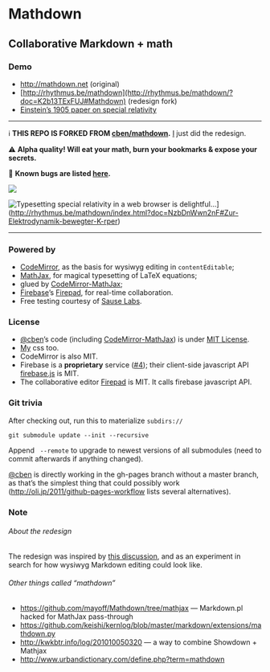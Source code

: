 # Mathdown

## Collaborative Markdown + math

### Demo

- <http://mathdown.net> (original)
- [http://rhythmus.be/mathdown](http://rhythmus.be/mathdown/?doc=K2b13TExFUJ#Mathdown) (redesign fork)
- [Einstein’s 1905 paper on special relativity](http://rhythmus.be/mathdown/?doc=NzbDnWwn2nF#Zur-Elektrodynamik-bewegter-K-rper)

---

ℹ **THIS REPO IS FORKED FROM [cben/mathdown](https://github.com/cben/mathdown).** [I](https://github.com/rhythmus) just did the redesign.

⚠ **Alpha quality! Will eat your math, burn your bookmarks & expose your secrets.**

:bug: **Known bugs are listed [here](http://rhythmus.be/mathdown/index.html?doc=DCJtdsxteYC#Mathdown-Bugs).**

![](http://rhythmus.be/mathdown/screengrab.gif)

![Typesetting special relativity in a web browser is delightful…](http://rhythmus.be/mathdown/delightful.png)](http://rhythmus.be/mathdown/index.html?doc=NzbDnWwn2nF#Zur-Elektrodynamik-bewegter-K-rper)

---

### Powered by

- [CodeMirror](http://codemirror.net), as the basis for wysiwyg editing in `contentEditable`;
- [MathJax](http://mathjax.org), for magical typesetting of LaTeX equations;
- glued by [CodeMirror-MathJax](http://github.com/cben/CodeMirror-MathJax);
- [Firebase](http://firebase.com)’s [Firepad](http://firepad.io), for real-time collaboration.
- Free testing courtesy of [Sause Labs](https://saucelabs.com/opensauce).


### License

- [@cben](https://github.com/cben)’s code (including [CodeMirror-MathJax](http://github.com/cben/CodeMirror-MathJax)) is under [MIT License](LICENSE).
- [My](https://github.com/rhythmus) css too.
- CodeMirror is also MIT.
- Firebase is a **proprietary** service ([#4](https://github.com/cben/mathdown/issues/4)); their client-side javascript API [firebase.js](https://github.com/firebase/firebase-bower) is MIT.
- The collaborative editor [Firepad](http://firepad.io) is MIT.  It calls firebase javascript API.


### Git trivia

After checking out, run this to materialize `subdirs://`

    git submodule update --init --recursive

Append ` --remote` to upgrade to newest versions of all submodules (need to commit afterwards if anything changed).

[@cben](https://github.com/cben) is directly working in the gh-pages branch without a master branch, as that’s the simplest thing that could possibly work (<http://oli.jp/2011/github-pages-workflow> lists several alternatives).

### Note

###### About the redesign
The redesign was inspired by [this discussion](https://github.com/quilljs/quill/issues/74#issuecomment-42942223), and as an experiment in search for how wysiwyg Markdown editing could look like.

###### Other things called “mathdown”

- https://github.com/mayoff/Mathdown/tree/mathjax — Markdown.pl hacked for MathJax pass-through
- https://github.com/keishi/kernlog/blob/master/markdown/extensions/mathdown.py
- http://kwkbtr.info/log/201010050320 — a way to combine Showdown + Mathjax
- http://www.urbandictionary.com/define.php?term=mathdown
